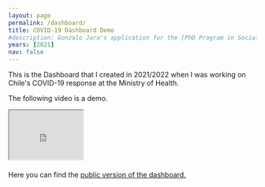 ```yaml
---
layout: page
permalink: /dashboard/
title: COVID-19 Dashboard Demo
#description: Gonzalo Jara's application for the [PhD Program in Social & Engineering Systems](https://idss.mit.edu/academics/ses_doc/) at [IDSS](https://idss.mit.edu)
years: [2021]
nav: false
---
```

This is the Dashboard that I created in 2021/2022 when I was working on Chile's COVID-19 response at the Ministry of Health.

The following video is a demo.

<div class="embed-responsive embed-responsive-16by9" style="margin-bottom: 20px;">
   <iframe class="embed-responsive-item"  
   src="https://www.youtube.com/embed/HT3J3kyEBTQ" width=150px 
   height=100px allowfullscreen>
</iframe>
</div> 

 
 

Here you can find the [public version of the dashboard.](https://public.tableau.com/app/profile/jos.tom.s.marquinez7132/viz/DashboardCOVIDEPI/EPI)